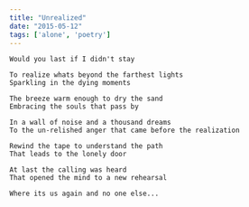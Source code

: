 ```yaml
---
title: "Unrealized"
date: "2015-05-12"
tags: ['alone', 'poetry']
---
```

    Would you last if I didn't stay

    To realize whats beyond the farthest lights
    Sparkling in the dying moments

    The breeze warm enough to dry the sand
    Embracing the souls that pass by

    In a wall of noise and a thousand dreams
    To the un-relished anger that came before the realization

    Rewind the tape to understand the path
    That leads to the lonely door

    At last the calling was heard
    That opened the mind to a new rehearsal

    Where its us again and no one else...
